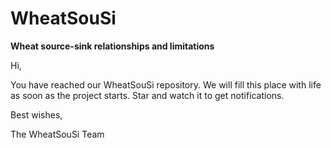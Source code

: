 # WheatSouSi
**Wheat source-sink relationships and limitations**

Hi, 

You have reached our WheatSouSi repository.
We will fill this place with life as soon as the project starts.
Star and watch it to get notifications.

Best wishes,

The WheatSouSi Team
